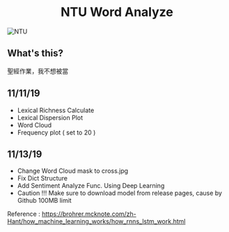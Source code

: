 <h1 align="center">NTU Word Analyze</h1>

![NTU](https://i.imgur.com/mphPxIM.png "NTU Logo")



What's this?
------
聖經作業，我不想被當



11/11/19
------
* Lexical Richness Calculate
* Lexical Dispersion Plot
* Word Cloud 
* Frequency plot ( set to 20 )

11/13/19
------
* Change Word Cloud mask to cross.jpg
* Fix Dict Structure
* Add Sentiment Analyze Func. Using Deep Learning
* Caution !!! Make sure to download model from release pages, cause by Github 100MB limit

Reference : 
https://brohrer.mcknote.com/zh-Hant/how_machine_learning_works/how_rnns_lstm_work.html

